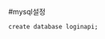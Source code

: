 #mysql설정
```
create database loginapi;
```

<!--stackedit_data:
eyJoaXN0b3J5IjpbLTE0Mzk3OTg4ODUsMzUzOTQ5MzExXX0=
-->